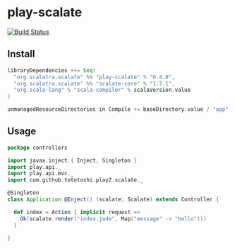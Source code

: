# play-scalate

[![Build Status](https://travis-ci.org/scalate/play-scalate.png)](https://travis-ci.org/scalate/play-scalate)

## Install

```scala
libraryDependencies ++= Seq(
  "org.scalatra.scalate" %% "play-scalate" % "0.4.0",
  "org.scalatra.scalate" %% "scalate-core" % "1.7.1",
  "org.scala-lang" % "scala-compiler" % scalaVersion.value
)

unmanagedResourceDirectories in Compile += baseDirectory.value / "app" / "views"
```

## Usage

```scala
package controllers

import javax.inject.{ Inject, Singleton }
import play.api._
import play.api.mvc._
import com.github.tototoshi.play2.scalate._

@Singleton
class Application @Inject() (scalate: Scalate) extends Controller {

  def index = Action { implicit request =>
    Ok(scalate.render("index.jade", Map("message" -> "hello")))
  }

}
```
